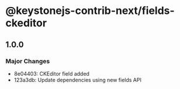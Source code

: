 # @keystonejs-contrib-next/fields-ckeditor

## 1.0.0

### Major Changes

- 8e04403: CKEditor field added
- 123a3db: Update dependencies using new fields API
